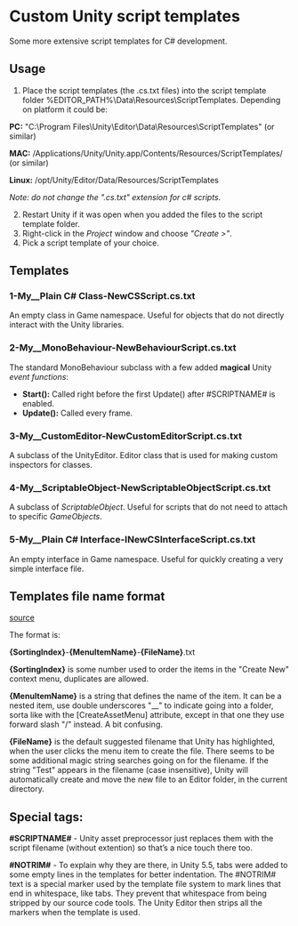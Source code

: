 # Custom Unity script templates
Some more extensive script templates for C# development.

## Usage
1. Place the script templates (the .cs.txt files) into the script template folder %EDITOR_PATH%\Data\Resources\ScriptTemplates. Depending on platform it could be:

  **PC:** "C:\Program Files\Unity\Editor\Data\Resources\ScriptTemplates" (or similar)
  
  **MAC:** /Applications/Unity/Unity.app/Contents/Resources/ScriptTemplates/ (or similar)

  **Linux:** /opt/Unity/Editor/Data/Resources/ScriptTemplates
  
  *Note: do not change the ".cs.txt" extension for c# scripts.* 
  
2. Restart Unity if it was open when you added the files to the script template folder.
3. Right-click in the *Project* window and choose *"Create >"*.
4. Pick a script template of your choice.
  
## Templates

### 1-My__Plain C# Class-NewCSScript.cs.txt
An empty class in Game namespace. Useful for objects that do not directly interact with the Unity libraries.

### 2-My__MonoBehaviour-NewBehaviourScript.cs.txt
The standard MonoBehaviour subclass with a few added **magical** Unity *event functions*:
-  **Start():** Called right before the first Update() after #SCRIPTNAME# is enabled.
-  **Update():** Called every frame.

### 3-My__CustomEditor-NewCustomEditorScript.cs.txt
A subclass of the UnityEditor. Editor class that is used for making custom inspectors for classes.

### 4-My__ScriptableObject-NewScriptableObjectScript.cs.txt
A subclass of *ScriptableObject*. Useful for scripts that do not need to attach to specific *GameObjects*.

### 5-My__Plain C# Interface-INewCSInterfaceScript.cs.txt
An empty interface in Game namespace. Useful for quickly creating a very simple interface file.


## Templates file name format
[source](https://answers.unity.com/questions/635684/add-additional-script-templates.html)

The format is:

**{SortingIndex}**-**{MenuItemName}**-**{FileName}**.txt

**{SortingIndex}** is some number used to order the items in the "Create New" context menu, duplicates are allowed.

**{MenuItemName}** is a string that defines the name of the item. It can be a nested item, use double underscores "__" to indicate going into a folder, sorta like with the [CreateAssetMenu] attribute, except in that one they use forward slash "/" instead. A bit confusing.

**{FileName}** is the default suggested filename that Unity has highlighted, when the user clicks the menu item to create the file. There seems to be some additional magic string searches going on for the filename. If the string "Test" appears in the filename (case insensitive), Unity will automatically create and move the new file to an Editor folder, in the current directory.


## Special tags:

**#SCRIPTNAME#** - Unity asset preprocessor just replaces them with the script filename (without extention) so that’s a nice touch there too. 

**#NOTRIM#** - To explain why they are there, in Unity 5.5, tabs were added to some empty lines in the templates for better indentation. The #NOTRIM# text is a special marker used by the template file system to mark lines that end in whitespace, like tabs. They prevent that whitespace from being stripped by our source code tools. The Unity Editor then strips all the markers when the template is used.